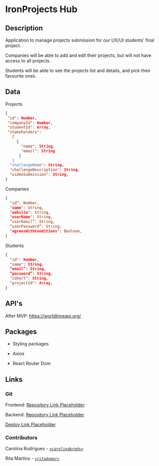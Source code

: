 # IronProjects Hub

## Description

Application to manage projects submission for our UX/UI students’ final project.

Companies will be able to add and edit their projects, but will not have access to all projects.

Students will be able to see the projects list and details, and pick their favourite ones.

## Data

Projects

```json
{
 "id": Number,
 "companyId": Number,
 "studentId": Array,
 "stakeholders":
   [
     {
       "name": String,
       "email": String
      }
   ]
  "challengeName": String,
  "challengeDescription": String,
  "videoSubmission": String,
}
```

Companies

```json
{
  "id”: Number,
  "name": String,
  "website": String,
  "userName": String,
  “userEmail”: String,
  “userPassword”: String,
  "agreesWithConditions": Boolean,
}
```

Students

```json
{
  "id": Number,
  "name": String,
  “email”: String,
  “password”: String,
  "cohort": String,
  "projectId": Array,
}
```

## API's

After MVP: https://worldtimeapi.org/

## Packages

- Styling packages

- Axios

- React Router Dom

## Links

### Git

Frontend: [Repository Link Placeholder]()

Backend: [Repository Link Placeholder](https://github.com/ritadomar/ironprojects-hub-backend)

[Deploy Link Placeholder]()

### Contributors

Carolina Rodrigues - [`<carolinabrods>`](https://github.com/person1-username)

Rita Martins - [`<ritadomar>`](https://github.com/person2-username)
